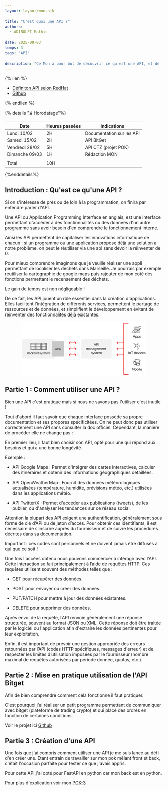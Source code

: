 ```yaml
---
layout: layout/mon.njk

title: "C'est quoi une API ?"
authors:
  - ADINOLFI Mathis

date: 2025-09-03
temps: 3
tags: "API"

description: "Ce Mon a pour but de découvrir ce qu'est une API, et de faire quelque mise en pratique afin de mieux comprendre."
---
```


{% lien %}

- [Définiton API selon RedHat](https://www.redhat.com/fr/topics/api/what-are-application-programming-interfaces#api-ou-webhook)
- [Github](https://github.com/Mathisadi)

{% endlien %}

{% details "⌛ Horodatage"%}

| Date           | Heures passées | Indications               |
| -------------- | -------------- | ------------------------- |
| Lundi 10/02    | 2H             | Documentation sur les API |
| Samedi 15/02   | 2H             | API BitGet                |
| Vendredi 28/02 | 5H             | API CTZ (projet POK)      |
| Dimanche 09/03 | 1H             | Rédaction MON             |
|                |                |                           |
| Total          | 10H            |                           |

{%enddetails%}

## Introduction : Qu'est ce qu'une API ?

Si on s'intéresse de près ou de loin à la programmation, on finira par entendre parler d'API.

Une API ou Application Programming Interface en anglais, est une interface permettant d'accéder à des fonctionnalités ou des données d'un autre programme sans avoir besoin d'en comprendre le fonctionnement interne.

Ainsi les API permettent de capitaliser les innovations informatique de chacun : si un programme ou une application propose déjà une solution à notre problème, on peut le réutiliser via une api sans devoir la réinventer de 0.

Pour mieux comprendre imaginons que je veuille réaliser une appli permettant de localiser les déchets dans Marseille. Je pourrais par exemple réutiliser la cartographie de google maps puis rajouter de mon coté des fonctions permettant le recensement des déchets.

Le gain de temps est non négligeable !

De ce fait, les API jouent un rôle essentiel dans la création d'applications. Elles facilitent l'intégration de différents services, permettent le partage de ressources et de données, et simplifient le développement en évitant de réinventer des fonctionnalités déjà existantes.

<div style="text-align: center;">
    <img src="API.png" width="400"/>
</div>

## Partie 1 : Comment utiliser une API ?

Bien une API c'est pratique mais si nous ne savons pas l'utiliser c'est inutile !

Tout d'abord il faut savoir que chaque interface possède sa propre documentation et ses propores spécificitées. On ne peut donc pas utiliser correctement une API sans consulter la doc officiel. Cependant, la manière de procéder elle ne change pas :

En premier lieu, il faut bien choisir son API, opté pour une qui répond aux besoins et qui a une bonne longévité.

Exemple :

- API Google Maps : Permet d'intégrer des cartes interactives, calculer des itinéraires et obtenir des informations géographiques détaillées.

- API OpenWeatherMap : Fournit des données météorologiques actualisées (température, humidité, prévisions météo, etc.) utilisées dans les applications météo.

- API Twitter/X : Permet d'accéder aux publications (tweets), de les publier, ou d'analyser les tendances sur ce réseau social.

Attention la plupart des API exigent une authentification, généralement sous forme de clé d’API ou de jeton d’accès. Pour obtenir ces identifiants, il est nécessaire de s’inscrire auprès du fournisseur et de suivre les procédures décrites dans sa documentation.

Important : ces codes sont personnels et ne doivent jamais être diffusés à qui que ce soit !

Une fois l'accées obtenu nous pouvons commencer à intéragir avec l'API. Cette interaction se fait principalement à l’aide de requêtes HTTP. Ces requêtes utilisent souvent des méthodes telles que :

- GET pour récupérer des données.

- POST pour envoyer ou créer des données.

- PUT/PATCH pour mettre à jour des données existantes.

- DELETE pour supprimer des données.

Après envoi de la requête, l’API renvoie généralement une réponse structurée, souvent au format JSON ou XML. Cette réponse doit être traitée par le logiciel ou l'application afin d'extraire les données pertinentes pour leur exploitation.

Enfin, il est important de prévoir une gestion appropriée des erreurs retournées par l’API (codes HTTP spécifiques, messages d'erreur) et de respecter les limites d’utilisation imposées par le fournisseur (nombre maximal de requêtes autorisées par période donnée, quotas, etc.).

## Partie 2 : Mise en pratique utilisation de l'API Bitget

Afin de bien comprendre comment cela fonctionne il faut pratiquer.

C'est pourquoi j'ai réaliser un petit programme permettant de communiquer avec bitget (plateforme de trading crypto) et qui place des ordres en fonction de certaines conditions.

Voir le projet ici [Github](https://github.com/Mathisadi/Crypto)

## Partie 3 : Création d'une API

Une fois que j'ai compris comment utiliser une API je me suis lancé au défi d'en créer une. Etant entrain de travailler sur mon pok mélant front et back, c'était l'occasion parfaite pour tester ce que j'avais appris.

Pour cette API j'ai opté pour FastAPI en python car mon back est en python.

Pour plus d'explication voir mon [POK-3](./../pok/temps-3)
